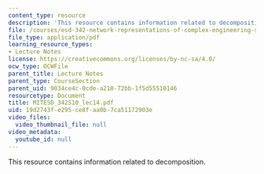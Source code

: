 ```yaml
---
content_type: resource
description: 'This resource contains information related to decomposition.  '
file: /courses/esd-342-network-representations-of-complex-engineering-systems-spring-2010/19d2743fe295ce8faa0b7ca51172903e_MITESD_342S10_lec14.pdf
file_type: application/pdf
learning_resource_types:
- Lecture Notes
license: https://creativecommons.org/licenses/by-nc-sa/4.0/
ocw_type: OCWFile
parent_title: Lecture Notes
parent_type: CourseSection
parent_uid: 9034ce4c-0cde-a210-72bb-1f5d55510146
resourcetype: Document
title: MITESD_342S10_lec14.pdf
uid: 19d2743f-e295-ce8f-aa0b-7ca51172903e
video_files:
  video_thumbnail_file: null
video_metadata:
  youtube_id: null
---
```

This resource contains information related to decomposition.  